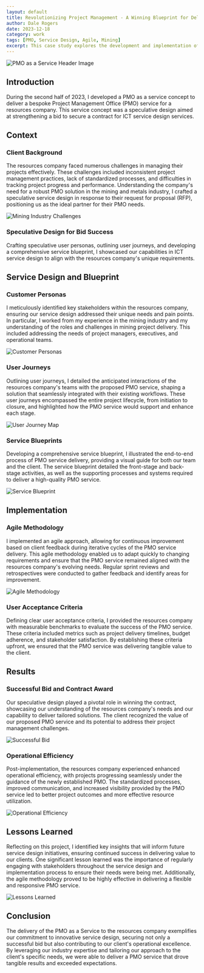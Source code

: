 ```yaml
---
layout: default
title: Revolutionizing Project Management - A Winning Blueprint for Delivering PMO as a Service to a Resources Company
author: Dale Rogers
date: 2023-12-18
category: work
tags: [PMO, Service Design, Agile, Mining]
excerpt: This case study explores the development and implementation of a bespoke Project Management Office (PMO) service for a resources company, showcasing how a speculative service design can revolutionize project management and contribute to operational excellence.
---
```


![PMO as a Service Header Image](images/pmo-as-a-service-header.jpg)

## Introduction

During the second half of 2023, I developed a PMO as a service concept to deliver a bespoke Project Management Office (PMO) service for a resources company. This service concept was a speculative design aimed at strengthening a bid to secure a contract for ICT service design services.

## Context

### Client Background

The resources company faced numerous challenges in managing their projects effectively. These challenges included inconsistent project management practices, lack of standardized processes, and difficulties in tracking project progress and performance. Understanding the company's need for a robust PMO solution in the mining and metals industry, I crafted a speculative service design in response to their request for proposal (RFP), positioning us as the ideal partner for their PMO needs.

![Mining Industry Challenges](images/mining-industry-challenges.jpg)

### Speculative Design for Bid Success

Crafting speculative user personas, outlining user journeys, and developing a comprehensive service blueprint, I showcased our capabilities in ICT service design to align with the resources company's unique requirements.

## Service Design and Blueprint

### Customer Personas

I meticulously identified key stakeholders within the resources company, ensuring our service design addressed their unique needs and pain points. In particular, I worked from my experience in the mining industry and my understanding of the roles and challenges in mining project delivery. This included addressing the needs of project managers, executives, and operational teams.

![Customer Personas](images/customer-personas.jpg)

### User Journeys

Outlining user journeys, I detailed the anticipated interactions of the resources company's teams with the proposed PMO service, shaping a solution that seamlessly integrated with their existing workflows. These user journeys encompassed the entire project lifecycle, from initiation to closure, and highlighted how the PMO service would support and enhance each stage.

![User Journey Map](images/user-journey-map.jpg)

### Service Blueprints

Developing a comprehensive service blueprint, I illustrated the end-to-end process of PMO service delivery, providing a visual guide for both our team and the client. The service blueprint detailed the front-stage and back-stage activities, as well as the supporting processes and systems required to deliver a high-quality PMO service.

![Service Blueprint](images/service-blueprint.jpg)

## Implementation

### Agile Methodology

I implemented an agile approach, allowing for continuous improvement based on client feedback during iterative cycles of the PMO service delivery. This agile methodology enabled us to adapt quickly to changing requirements and ensure that the PMO service remained aligned with the resources company's evolving needs. Regular sprint reviews and retrospectives were conducted to gather feedback and identify areas for improvement.

![Agile Methodology](images/agile-methodology.jpg)

### User Acceptance Criteria

Defining clear user acceptance criteria, I provided the resources company with measurable benchmarks to evaluate the success of the PMO service. These criteria included metrics such as project delivery timelines, budget adherence, and stakeholder satisfaction. By establishing these criteria upfront, we ensured that the PMO service was delivering tangible value to the client.

## Results

### Successful Bid and Contract Award

Our speculative design played a pivotal role in winning the contract, showcasing our understanding of the resources company's needs and our capability to deliver tailored solutions. The client recognized the value of our proposed PMO service and its potential to address their project management challenges.

![Successful Bid](images/successful-bid.jpg)

### Operational Efficiency

Post-implementation, the resources company experienced enhanced operational efficiency, with projects progressing seamlessly under the guidance of the newly established PMO. The standardized processes, improved communication, and increased visibility provided by the PMO service led to better project outcomes and more effective resource utilization.

![Operational Efficiency](images/operational-efficiency.jpg)

## Lessons Learned

Reflecting on this project, I identified key insights that will inform future service design initiatives, ensuring continued success in delivering value to our clients. One significant lesson learned was the importance of regularly engaging with stakeholders throughout the service design and implementation process to ensure their needs were being met. Additionally, the agile methodology proved to be highly effective in delivering a flexible and responsive PMO service.

![Lessons Learned](images/lessons-learned.jpg)

## Conclusion

The delivery of the PMO as a Service to the resources company exemplifies our commitment to innovative service design, securing not only a successful bid but also contributing to our client's operational excellence. By leveraging our industry expertise and tailoring our approach to the client's specific needs, we were able to deliver a PMO service that drove tangible results and exceeded expectations.
